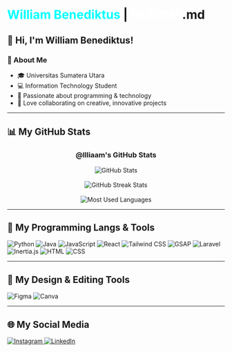 # <span style="color:#00FFFF">William Benediktus</span> | <span style="color:#FFFFFF">README</span>.md

## 👋 Hi, I'm William Benediktus!

### 👤 About Me
- 🎓 Universitas Sumatera Utara
- 💻 Information Technology Student
- 🚀 Passionate about programming & technology
- 🤝 Love collaborating on creative, innovative projects

---

## 📊 My GitHub Stats
<div align="center">
  <h3>@llliaam's GitHub Stats</h3>
  <img src="https://github-readme-stats.vercel.app/api?username=llliaam&theme=radical&show_icons=true" alt="GitHub Stats" />
  <br /><br />
  <img src="https://github-readme-streak-stats.herokuapp.com/?user=llliaam&theme=radical" alt="GitHub Streak Stats" />
  <br /><br />
  <img src="https://github-readme-stats.vercel.app/api/top-langs/?username=llliaam&layout=compact&theme=radical" alt="Most Used Languages" />
</div>

---

## 🚀 My Programming Langs & Tools
<p align="left">
  <img src="https://img.shields.io/badge/Python-3776AB?style=for-the-badge&logo=python&logoColor=white" alt="Python" />
  <img src="https://img.shields.io/badge/Java-007396?style=for-the-badge&logo=java&logoColor=white" alt="Java" />
  <img src="https://img.shields.io/badge/JavaScript-F7DF1E?style=for-the-badge&logo=javascript&logoColor=black" alt="JavaScript" />
  <img src="https://img.shields.io/badge/React-61DAFB?style=for-the-badge&logo=react&logoColor=black" alt="React" />
  <img src="https://img.shields.io/badge/Tailwind%20CSS-06B6D4?style=for-the-badge&logo=tailwindcss&logoColor=white" alt="Tailwind CSS" />
  <img src="https://img.shields.io/badge/GSAP-88CE02?style=for-the-badge&logo=greensock&logoColor=white" alt="GSAP" />
  <img src="https://img.shields.io/badge/Laravel-FF2D20?style=for-the-badge&logo=laravel&logoColor=white" alt="Laravel" />
  <img src="https://img.shields.io/badge/Inertia.js-3A0CA3?style=for-the-badge&logo=javascript&logoColor=white" alt="Inertia.js" />
  <img src="https://img.shields.io/badge/HTML5-E34F26?style=for-the-badge&logo=html5&logoColor=white" alt="HTML" />
  <img src="https://img.shields.io/badge/CSS3-1572B6?style=for-the-badge&logo=css3&logoColor=white" alt="CSS" />
</p>

---

## 🎨 My Design & Editing Tools
<p align="left">
  <img src="https://img.shields.io/badge/Figma-F24E1E?style=for-the-badge&logo=figma&logoColor=white" alt="Figma" />
  <img src="https://img.shields.io/badge/Canva-00C4CC?style=for-the-badge&logo=canva&logoColor=white" alt="Canva" />
</p>

---

## 🌐 My Social Media
<p align="left">
  <a href="https://www.instagram.com/lll1aamm/">
    <img src="https://img.shields.io/badge/Instagram-E4405F?style=for-the-badge&logo=instagram&logoColor=white" alt="Instagram" />
  </a>
  <a href="https://www.linkedin.com/in/william-benediktus-51032b342/">
    <img src="https://img.shields.io/badge/LinkedIn-0077B5?style=for-the-badge&logo=linkedin&logoColor=white" alt="LinkedIn" />
  </a>
</p>
